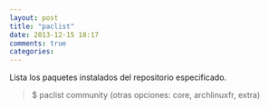 ```yaml
---
layout: post
title: "paclist"
date: 2013-12-15 18:17
comments: true
categories: 
---
```

Lista los paquetes instalados del repositorio especificado.

>$ paclist community (otras opciones: core, archlinuxfr, extra)

